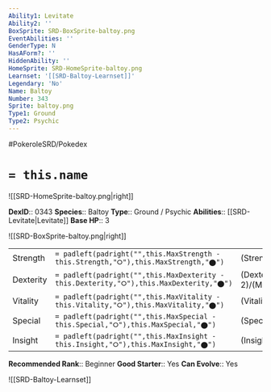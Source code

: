 ```yaml
---
Ability1: Levitate
Ability2: ''
BoxSprite: SRD-BoxSprite-baltoy.png
EventAbilities: ''
GenderType: N
HasAForm?: ''
HiddenAbility: ''
HomeSprite: SRD-HomeSprite-baltoy.png
Learnset: '[[SRD-Baltoy-Learnset]]'
Legendary: 'No'
Name: Baltoy
Number: 343
Sprite: baltoy.png
Type1: Ground
Type2: Psychic
---
```


#PokeroleSRD/Pokedex

# `= this.name`

![[SRD-HomeSprite-baltoy.png|right]]

**DexID**:: 0343
**Species**:: Baltoy
**Type**:: Ground / Psychic
**Abilities**:: [[SRD-Levitate|Levitate]]
**Base HP**:: 3

![[SRD-BoxSprite-baltoy.png|right]]

|           |                                                                                        |                                          |
| --------- | -------------------------------------------------------------------------------------- | ---------------------------------------- |
| Strength  | `= padleft(padright("",this.MaxStrength - this.Strength,"⭘"),this.MaxStrength,"⬤")`    | (Strength::1)/(MaxStrength::3)   |
| Dexterity | `= padleft(padright("",this.MaxDexterity - this.Dexterity,"⭘"),this.MaxDexterity,"⬤")` | (Dexterity:: 2)/(MaxDexterity::4) |
| Vitality  | `= padleft(padright("",this.MaxVitality - this.Vitality,"⭘"),this.MaxVitality,"⬤")`    | (Vitality::2)/(MaxVitality::4)   |
| Special   | `= padleft(padright("",this.MaxSpecial - this.Special,"⭘"),this.MaxSpecial,"⬤")`       | (Special::1)/(MaxSpecial::3)     |
| Insight   | `= padleft(padright("",this.MaxInsight - this.Insight,"⭘"),this.MaxInsight,"⬤")`       | (Insight::2)/(MaxInsight::5)     |

**Recommended Rank**:: Beginner
**Good Starter**:: Yes
**Can Evolve**:: Yes

![[SRD-Baltoy-Learnset]]